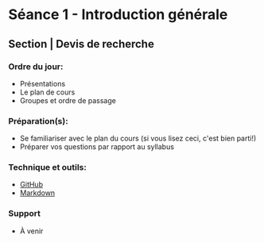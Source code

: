# Séance 1 - Introduction générale
## Section | Devis de recherche

### Ordre du jour:
- Présentations
- Le plan de cours
- Groupes et ordre de passage

### Préparation(s):
- Se familiariser avec le plan du cours (si vous lisez ceci, c'est bien parti!)
- Préparer vos questions par rapport au syllabus

### Technique et outils:
- [GitHub](https://github.com/)
- [Markdown](https://guides.github.com/features/mastering-markdown/)

### Support
- À venir

